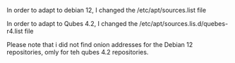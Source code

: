 In order to adapt to debian 12, 
I changed the /etc/apt/sources.list file

In order to adapt to Qubes 4.2,
I changed the /etc/apt/sources.lis.d/quebes-r4.list file

Please note that i did not find onion addresses for the Debian 12 repositories,
omly for teh qubes 4.2 repositories.
